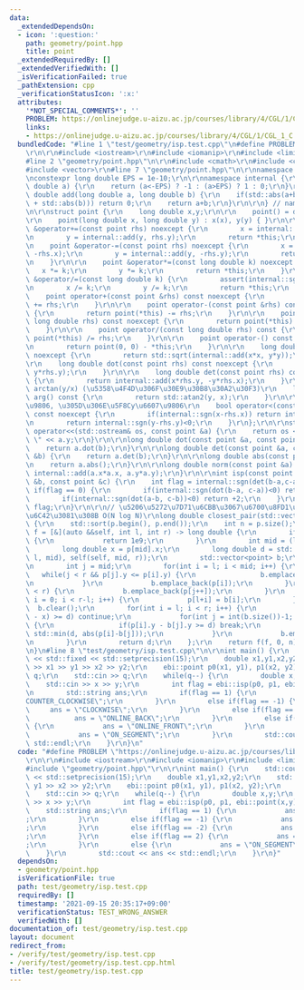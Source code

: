 ```yaml
---
data:
  _extendedDependsOn:
  - icon: ':question:'
    path: geometry/point.hpp
    title: point
  _extendedRequiredBy: []
  _extendedVerifiedWith: []
  _isVerificationFailed: true
  _pathExtension: cpp
  _verificationStatusIcon: ':x:'
  attributes:
    '*NOT_SPECIAL_COMMENTS*': ''
    PROBLEM: https://onlinejudge.u-aizu.ac.jp/courses/library/4/CGL/1/CGL_1_C
    links:
    - https://onlinejudge.u-aizu.ac.jp/courses/library/4/CGL/1/CGL_1_C
  bundledCode: "#line 1 \"test/geometry/isp.test.cpp\"\n#define PROBLEM \"https://onlinejudge.u-aizu.ac.jp/courses/library/4/CGL/1/CGL_1_C\"\
    \r\n\r\n#include <iostream>\r\n#include <iomanip>\r\n#include <limits>\r\n\r\n\
    #line 2 \"geometry/point.hpp\"\n\r\n#include <cmath>\r\n#include <cassert>\r\n\
    #include <vector>\r\n#line 7 \"geometry/point.hpp\"\n\r\nnamespace ebi {\r\n\r\
    \nconstexpr long double EPS = 1e-10;\r\n\r\nnamespace internal {\r\n\r\nint sgn(long\
    \ double a) {\r\n    return (a<-EPS) ? -1 : (a>EPS) ? 1 : 0;\r\n}\r\n\r\nlong\
    \ double add(long double a, long double b) {\r\n    if(std::abs(a+b) < EPS*(std::abs(a)\
    \ + std::abs(b))) return 0;\r\n    return a+b;\r\n}\r\n\r\n} // namespace internal\r\
    \n\r\nstruct point {\r\n    long double x,y;\r\n\r\n    point() = default;\r\n\
    \r\n    point(long double x, long double y) : x(x), y(y) { }\r\n\r\n    point\
    \ &operator+=(const point rhs) noexcept {\r\n        x = internal::add(x, rhs.x);\r\
    \n        y = internal::add(y, rhs.y);\r\n        return *this;\r\n    }\r\n\r\
    \n    point &operator-=(const point rhs) noexcept {\r\n        x = internal::add(x,\
    \ -rhs.x);\r\n        y = internal::add(y, -rhs.y);\r\n        return *this;\r\
    \n    }\r\n\r\n    point &operator*=(const long double k) noexcept {\r\n     \
    \   x *= k;\r\n        y *= k;\r\n        return *this;\r\n    }\r\n\r\n    point\
    \ &operator/=(const long double k) {\r\n        assert(internal::sgn(k)!=0);\r\
    \n        x /= k;\r\n        y /= k;\r\n        return *this;\r\n    }\r\n\r\n\
    \    point operator+(const point &rhs) const noexcept {\r\n        return point(*this)\
    \ += rhs;\r\n    }\r\n\r\n    point operator-(const point &rhs) const noexcept\
    \ {\r\n        return point(*this) -= rhs;\r\n    }\r\n\r\n    point operator*(const\
    \ long double rhs) const noexcept {\r\n        return point(*this) *= rhs;\r\n\
    \    }\r\n\r\n    point operator/(const long double rhs) const {\r\n        return\
    \ point(*this) /= rhs;\r\n    }\r\n\r\n    point operator-() const noexcept {\r\
    \n        return point(0, 0) - *this;\r\n    }\r\n\r\n    long double abs() const\
    \ noexcept {\r\n        return std::sqrt(internal::add(x*x, y*y));\r\n    }\r\n\
    \r\n    long double dot(const point rhs) const noexcept {\r\n        return internal::add(x*rhs.x,\
    \ y*rhs.y);\r\n    }\r\n\r\n    long double det(const point rhs) const noexcept\
    \ {\r\n        return internal::add(x*rhs.y, -y*rhs.x);\r\n    }\r\n\r\n    //\
    \ arctan(y/x) (\u5358\u4F4D\u306F\u30E9\u30B8\u30A2\u30F3)\r\n    long double\
    \ arg() const {\r\n        return std::atan2(y, x);\r\n    }\r\n\r\n    // x\u6607\
    \u9806, \u305D\u306E\u5F8Cy\u6607\u9806\r\n    bool operator<(const point &rhs)\
    \ const noexcept {\r\n        if(internal::sgn(x-rhs.x)) return internal::sgn(x-rhs.x)<0;\r\
    \n        return internal::sgn(y-rhs.y)<0;\r\n    }\r\n};\r\n\r\nstd::ostream&\
    \ operator<<(std::ostream& os, const point &a) {\r\n    return os << a.x << \"\
    \ \" << a.y;\r\n}\r\n\r\nlong double dot(const point &a, const point &b) {\r\n\
    \    return a.dot(b);\r\n}\r\n\r\nlong double det(const point &a, const point\
    \ &b) {\r\n    return a.det(b);\r\n}\r\n\r\nlong double abs(const point &a) {\r\
    \n    return a.abs();\r\n}\r\n\r\nlong double norm(const point &a) {\r\n    return\
    \ internal::add(a.x*a.x, a.y*a.y);\r\n}\r\n\r\nint isp(const point &a, const point\
    \ &b, const point &c) {\r\n    int flag = internal::sgn(det(b-a,c-a));\r\n   \
    \ if(flag == 0) {\r\n        if(internal::sgn(dot(b-a, c-a))<0) return -2;\r\n\
    \        if(internal::sgn(dot(a-b, c-b))<0) return +2;\r\n    }\r\n    return\
    \ flag;\r\n}\r\n\r\n// \u5206\u5272\u7D71\u6CBB\u3067\u6700\u8FD1\u70B9\u5BFE\u3092\
    \u6C42\u3081\u308B O(N log N)\r\nlong double closest_pair(std::vector<point> p)\
    \ {\r\n    std::sort(p.begin(), p.end());\r\n    int n = p.size();\r\n    auto\
    \ f = [&](auto &&self, int l, int r) -> long double {\r\n        if(r-l == 1)\
    \ {\r\n            return 1e9;\r\n        }\r\n        int mid = (l+r)/2;\r\n\
    \        long double x = p[mid].x;\r\n        long double d = std::min(self(self,\
    \ l, mid), self(self, mid, r));\r\n        std::vector<point> b;\r\n        b.reserve(r-l);\r\
    \n        int j = mid;\r\n        for(int i = l; i < mid; i++) {\r\n         \
    \   while(j < r && p[j].y <= p[i].y) {\r\n                b.emplace_back(p[j++]);\r\
    \n            }\r\n            b.emplace_back(p[i]);\r\n        }\r\n        while(j\
    \ < r) {\r\n            b.emplace_back(p[j++]);\r\n        }\r\n        for(int\
    \ i = 0; i < r-l; i++) {\r\n            p[l+i] = b[i];\r\n        }\r\n      \
    \  b.clear();\r\n        for(int i = l; i < r; i++) {\r\n            if(std::abs(p[i].x\
    \ - x) >= d) continue;\r\n            for(int j = int(b.size())-1; j >= 0; j--)\
    \ {\r\n                if(p[i].y - b[j].y >= d) break;\r\n                d =\
    \ std::min(d, abs(p[i]-b[j]));\r\n            }\r\n            b.emplace_back(p[i]);\r\
    \n        }\r\n        return d;\r\n    };\r\n    return f(f, 0, n);\r\n}\r\n\r\
    \n}\n#line 8 \"test/geometry/isp.test.cpp\"\n\r\nint main() {\r\n    std::cout\
    \ << std::fixed << std::setprecision(15);\r\n    double x1,y1,x2,y2;\r\n    std::cin\
    \ >> x1 >> y1 >> x2 >> y2;\r\n    ebi::point p0(x1, y1), p1(x2, y2);\r\n    int\
    \ q;\r\n    std::cin >> q;\r\n    while(q--) {\r\n        double x,y;\r\n    \
    \    std::cin >> x >> y;\r\n        int flag = ebi::isp(p0, p1, ebi::point(x,y));\r\
    \n        std::string ans;\r\n        if(flag == 1) {\r\n            ans = \"\
    COUNTER_CLOCKWISE\";\r\n        }\r\n        else if(flag == -1) {\r\n       \
    \     ans = \"CLOCKWISE\";\r\n        }\r\n        else if(flag == -2) {\r\n \
    \           ans = \"ONLINE_BACK\";\r\n        }\r\n        else if(flag == 2)\
    \ {\r\n            ans = \"ONLINE_FRONT\";\r\n        }\r\n        else {\r\n\
    \            ans = \"ON_SEGMENT\";\r\n        }\r\n        std::cout << ans <<\
    \ std::endl;\r\n    }\r\n}\n"
  code: "#define PROBLEM \"https://onlinejudge.u-aizu.ac.jp/courses/library/4/CGL/1/CGL_1_C\"\
    \r\n\r\n#include <iostream>\r\n#include <iomanip>\r\n#include <limits>\r\n\r\n\
    #include \"geometry/point.hpp\"\r\n\r\nint main() {\r\n    std::cout << std::fixed\
    \ << std::setprecision(15);\r\n    double x1,y1,x2,y2;\r\n    std::cin >> x1 >>\
    \ y1 >> x2 >> y2;\r\n    ebi::point p0(x1, y1), p1(x2, y2);\r\n    int q;\r\n\
    \    std::cin >> q;\r\n    while(q--) {\r\n        double x,y;\r\n        std::cin\
    \ >> x >> y;\r\n        int flag = ebi::isp(p0, p1, ebi::point(x,y));\r\n    \
    \    std::string ans;\r\n        if(flag == 1) {\r\n            ans = \"COUNTER_CLOCKWISE\"\
    ;\r\n        }\r\n        else if(flag == -1) {\r\n            ans = \"CLOCKWISE\"\
    ;\r\n        }\r\n        else if(flag == -2) {\r\n            ans = \"ONLINE_BACK\"\
    ;\r\n        }\r\n        else if(flag == 2) {\r\n            ans = \"ONLINE_FRONT\"\
    ;\r\n        }\r\n        else {\r\n            ans = \"ON_SEGMENT\";\r\n    \
    \    }\r\n        std::cout << ans << std::endl;\r\n    }\r\n}"
  dependsOn:
  - geometry/point.hpp
  isVerificationFile: true
  path: test/geometry/isp.test.cpp
  requiredBy: []
  timestamp: '2021-09-15 20:35:17+09:00'
  verificationStatus: TEST_WRONG_ANSWER
  verifiedWith: []
documentation_of: test/geometry/isp.test.cpp
layout: document
redirect_from:
- /verify/test/geometry/isp.test.cpp
- /verify/test/geometry/isp.test.cpp.html
title: test/geometry/isp.test.cpp
---
```

